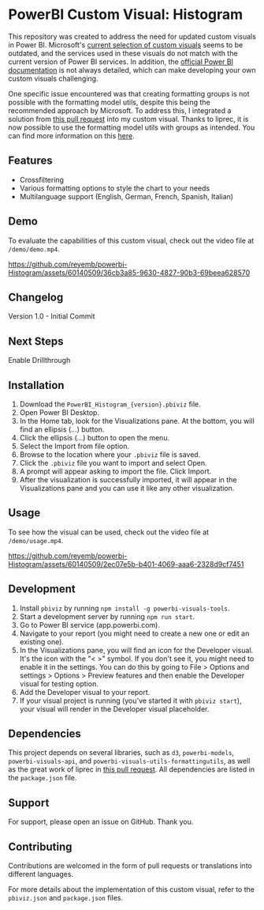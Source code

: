 # PowerBI Custom Visual: Histogram

This repository was created to address the need for updated custom visuals in Power BI. Microsoft's [current selection of custom visuals](https://github.com/MicrosoftDocs/powerbi-docs/blob/live/powerbi-docs/developer/visuals/samples.md) seems to be outdated, and the services used in these visuals do not match with the current version of Power BI services. In addition, the [official Power BI documentation](https://learn.microsoft.com/en-us/power-bi/developer/visuals/) is not always detailed, which can make developing your own custom visuals challenging.

One specific issue encountered was that creating formatting groups is not possible with the formatting model utils, despite this being the recommended approach by Microsoft. To address this, I integrated a solution from [this pull request](https://github.com/microsoft/powerbi-visuals-utils-formattingmodel/pull/7) into my custom visual. Thanks to liprec, it is now possible to use the formatting model utils with groups as intended. You can find more information on this [here](https://learn.microsoft.com/en-us/power-bi/developer/visuals/format-pane).

## Features

- Crossfiltering
- Various formatting options to style the chart to your needs
- Multilanguage support (English, German, French, Spanish, Italian)

## Demo

To evaluate the capabilities of this custom visual, check out the video file at `/demo/demo.mp4`.

https://github.com/reyemb/powerbi-Histogram/assets/60140509/36cb3a85-9630-4827-90b3-69beea628570

## Changelog

Version 1.0 - Initial Commit

## Next Steps

Enable Drillthrough

## Installation

1. Download the `PowerBI_Histogram_{version}.pbiviz` file.
2. Open Power BI Desktop.
3. In the Home tab, look for the Visualizations pane. At the bottom, you will find an ellipsis (...) button.
4. Click the ellipsis (...) button to open the menu.
5. Select the Import from file option.
6. Browse to the location where your `.pbiviz` file is saved.
7. Click the `.pbiviz` file you want to import and select Open.
8. A prompt will appear asking to import the file. Click Import.
9. After the visualization is successfully imported, it will appear in the Visualizations pane and you can use it like any other visualization.

## Usage

To see how the visual can be used, check out the video file at `/demo/usage.mp4`.

https://github.com/reyemb/powerbi-Histogram/assets/60140509/2ec07e5b-b401-4069-aaa6-2328d9cf7451

## Development

1. Install `pbiviz` by running `npm install -g powerbi-visuals-tools`.
2. Start a development server by running `npm run start`.
3. Go to Power BI service (app.powerbi.com).
4. Navigate to your report (you might need to create a new one or edit an existing one).
5. In the Visualizations pane, you will find an icon for the Developer visual. It's the icon with the "< >" symbol. If you don't see it, you might need to enable it in the settings. You can do this by going to File > Options and settings > Options > Preview features and then enable the Developer visual for testing option.
6. Add the Developer visual to your report.
7. If your visual project is running (you've started it with `pbiviz start`), your visual will render in the Developer visual placeholder.

## Dependencies

This project depends on several libraries, such as `d3`, `powerbi-models`, `powerbi-visuals-api`, and `powerbi-visuals-utils-formattingutils`, as well as the great work of liprec in [this pull request](https://github.com/microsoft/powerbi-visuals-utils-formattingmodel/pull/7). All dependencies are listed in the `package.json` file.

## Support

For support, please open an issue on GitHub. Thank you.

## Contributing

Contributions are welcomed in the form of pull requests or translations into different languages.

For more details about the implementation of this custom visual, refer to the `pbiviz.json` and `package.json` files.
